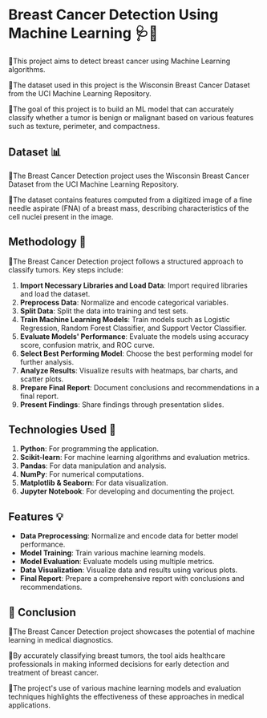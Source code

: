 # Breast Cancer Detection Using Machine Learning 🩺🤖

🔹This project aims to detect breast cancer using Machine Learning algorithms.

🔹The dataset used in this project is the Wisconsin Breast Cancer Dataset from the UCI Machine Learning Repository.

🔹The goal of this project is to build an ML model that can accurately classify whether a tumor is benign or malignant based on various features such as texture, perimeter, and compactness.

## Dataset 📊

🔹The Breast Cancer Detection project uses the Wisconsin Breast Cancer Dataset from the UCI Machine Learning Repository.

🔹The dataset contains features computed from a digitized image of a fine needle aspirate (FNA) of a breast mass, describing characteristics of the cell nuclei present in the image.

## Methodology 🔎

🔹The Breast Cancer Detection project follows a structured approach to classify tumors. Key steps include:

1.  **Import Necessary Libraries and Load Data**: Import required libraries and load the dataset.
2.  **Preprocess Data**: Normalize and encode categorical variables.
3.  **Split Data**: Split the data into training and test sets.
4.  **Train Machine Learning Models**: Train models such as Logistic Regression, Random Forest Classifier, and Support Vector Classifier.
5.  **Evaluate Models' Performance**: Evaluate the models using accuracy score, confusion matrix, and ROC curve.
6.  **Select Best Performing Model**: Choose the best performing model for further analysis.
7.  **Analyze Results**: Visualize results with heatmaps, bar charts, and scatter plots.
8.  **Prepare Final Report**: Document conclusions and recommendations in a final report.
9.  **Present Findings**: Share findings through presentation slides.


## Technologies Used 🚀

1.  **Python**: For programming the application.
2.  **Scikit-learn**: For machine learning algorithms and evaluation metrics.
3.  **Pandas**: For data manipulation and analysis.
4.  **NumPy**: For numerical computations.
5.  **Matplotlib & Seaborn**: For data visualization.
6.  **Jupyter Notebook**: For developing and documenting the project.

## Features 💡

-   **Data Preprocessing**: Normalize and encode data for better model performance.
-   **Model Training**: Train various machine learning models.
-   **Model Evaluation**: Evaluate models using multiple metrics.
-   **Data Visualization**: Visualize data and results using various plots.
-   **Final Report**: Prepare a comprehensive report with conclusions and recommendations.



## 📌 Conclusion

🔹The Breast Cancer Detection project showcases the potential of machine learning in medical diagnostics.

🔹By accurately classifying breast tumors, the tool aids healthcare professionals in making informed decisions for early detection and treatment of breast cancer.

🔹The project's use of various machine learning models and evaluation techniques highlights the effectiveness of these approaches in medical applications.

